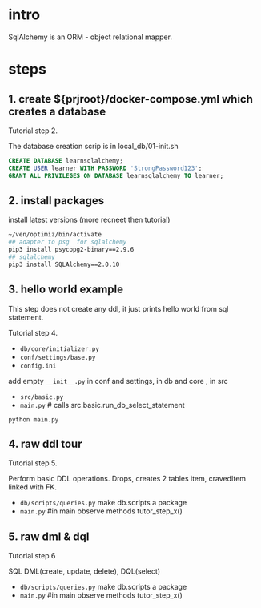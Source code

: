 # intro
SqlAlchemy is an ORM - object relational mapper.
# steps 
## 1. create ${prjroot}/docker-compose.yml    which creates a database
Tutorial step 2.

The database creation scrip is in local_db/01-init.sh
```sql
CREATE DATABASE learnsqlalchemy;
CREATE USER learner WITH PASSWORD 'StrongPassword123';
GRANT ALL PRIVILEGES ON DATABASE learnsqlalchemy TO learner;
```

## 2. install packages
install latest versions (more recneet then tutorial)
```sh
~/ven/optimiz/bin/activate
## adapter to psg  for sqlalchemy
pip3 install psycopg2-binary==2.9.6
## sqlalchemy
pip3 install SQLAlchemy==2.0.10
```
## 3. hello world example
This step does not create any ddl, it just prints hello world from sql statement.

Tutorial step 4.

- `db/core/initializer.py`
- `conf/settings/base.py`
- `config.ini`

add empty `__init__.py` in conf and settings,   in db and core , in src

- `src/basic.py`
- `main.py`  # calls src.basic.run_db_select_statement

`python main.py`

## 4. raw ddl tour
Tutorial step 5.

Perform basic DDL operations. Drops, creates 2 tables item, cravedItem linked with FK.


- `db/scripts/queries.py`   make db.scripts a package
- `main.py` #in main observe methods tutor_step_x()

## 5. raw dml & dql

Tutorial step 6

SQL DML(create, update, delete),  DQL(select)

- `db/scripts/queries.py`   make db.scripts a package
- `main.py` #in main observe methods tutor_step_x()


